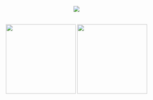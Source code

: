
<!--
Here are some ideas to get you started:

- 🔭 I’m currently working on ...
- 
- 👯 I’m looking to collaborate on ...
- 🤔 I’m looking for help with ...
- 💬 Ask me about ...
- 📫 How to reach me: ...
- 😄 Pronouns: ...
- ⚡ Fun fact: ...
-->

<div align="center">
<img align="center" src="https://capsule-render.vercel.app/api?type=soft&color=fff&height=45&section=header&text=%20Archiv&nbsp;von&nbsp;Jang&fontSize=20&fontColor=548CE1&animation=blink" />
</div>

<br/>
<br/>
  
<div align="center">
    <img height="190" src="https://github-readme-stats.vercel.app/api?username=ArchivvonJang&custom_title=GitHub%20Stats&count_private=true&show_icons=true&theme=github_dark"/>
    <img height="190" src="https://github-readme-stats.vercel.app/api/top-langs/?username=ArchivvonJang&hide=html,css&langs_count=8&layout=compact&theme=github_dark"/>
</div>


<!-- <a href="">
  <img align="center" src="https://github-readme-stats.vercel.app/api/top-langs/?username=ArchivvonJang&layout=compact&theme=ayu-mirage)](https://github.com/anuraghazra/github-readme-stats" />
</a>


<a href="">
  <img align="center" src="https://github-readme-stats.vercel.app/api?username=ArchivvonJang&count_private=true&show_icons=true&theme=default_repocard" />
</a> 

<div align="center">
<img align="center" src="https://capsule-render.vercel.app/api?type=wave&color=fff&height=75&section=footer&fontSize=50&fontColor=fff&animation=blink" />
</div>
  
[![Hits](https://hits.seeyoufarm.com/api/count/incr/badge.svg?url=https%3A%2F%2Fgithub.com%2Fgjbae1212%2Fhit-counter&count_bg=%233F3F3F&title_bg=%232B8AB4&icon=&icon_color=%23E7E7E7&title=hits&edge_flat=false)](https://hits.seeyoufarm.com)

-->
